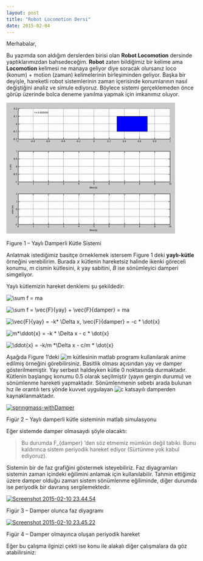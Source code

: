 ```yaml
---
layout: post
title: "Robot Locomotion Dersi"
date: 2015-02-04
---
```


Merhabalar,

Bu yazımda son aldığım derslerden birisi olan **Robot Locomotion** dersinde yaptıklarımızdan bahsedeceğim. **Robot** zaten bildiğimiz bir kelime ama **Locomotion** kelimesi ne manaya geliyor diye soracak olursanız loco (konum) + motion (zaman) kelimelerinin birleşiminden geliyor. Başka bir deyişle,  hareketli robot sistemlerinin zaman içerisinde konumlarının nasıl değiştiğini analiz ve simule ediyoruz. Böylece sistemi gerçeklemeden önce görüp üzerinde bolca deneme yanılma yapmak için imkanımız oluyor.

![Mass-Spring-Damper](https://github.com/mehmetakifakkus/mehmetakifakkus.github.io/blob/master/img/ceng787-robot-locomotion/spring-mass/spr%C4%B1ngmass-withDamper.gif?raw=true)

Figure 1 – Yaylı Damperli Kütle Sistemi



Anlatmak istediğimiz basitçe örneklemek istersem Figure 1 deki **yaylı-kütle** örneğini verebilirim. Burada $x$ kütlenin hareketsiz halinde ikenki göreceli konumu, $m$ cismin kütlesini, $k$ yay sabitini, $B$ ise sönümleyici damperi simgeliyor. 

Yaylı kütlemizin hareket denklemi şu şekildedir:

![\sum f = ma](http://akifsblog.com/wp-content/ql-cache/quicklatex.com-7e2780f83234ebefe0834b18cf6cd7cd_l3.svg)

![\sum f =  \vec{F}_{yay} + \vec{F}_{damper} = ma](http://akifsblog.com/wp-content/ql-cache/quicklatex.com-9c4b7642e5a309297c5d7e0b3675924c_l3.svg)

![\vec{F}_{yay} = -k* \Delta x,   \vec{F}_{damper} = -c * \dot{x}](http://akifsblog.com/wp-content/ql-cache/quicklatex.com-1b5a556cbae8850a0944b3cb8ac09d23_l3.svg)

![m*\ddot{x} = -k * \Delta x - c * \dot{x}](http://akifsblog.com/wp-content/ql-cache/quicklatex.com-0f426d0d1a9fb9519d9e5c9a1ea14c47_l3.svg)

![\ddot{x} = -k/m *\Delta x - c/m * \dot{x}](http://akifsblog.com/wp-content/ql-cache/quicklatex.com-3187ed2ed360c4c7a201b27984ce76ba_l3.svg)

Aşağıda Figure 1’deki ![m](http://akifsblog.com/wp-content/ql-cache/quicklatex.com-d91dfb9f55f5227bcc85aace47e79e28_l3.svg) kütlesinin matlab programı kullanılarak anime edilmiş  örneğini görebilirsiniz. Basitlik olması açısından yay ve damper gösterilmemiştir. Yay serbest haldeyken kütle 0 noktasında durmaktadır. Kütlenin başlangıç konumu 0.5 olarak seçilmiştir (yayın gergin durumu) ve sönümlenme hareketi yapmaktadır. Sönümlenmenin sebebi arada bulunan hız ile orantılı ters yönde kuvvet uygulayan  ![c](http://akifsblog.com/wp-content/ql-cache/quicklatex.com-570dac2d3702babadeae39d93d2d5a9d_l3.svg) katsayılı damperden kaynaklanmaktadır.

[![sprıngmass-withDamper](http://sekilver.net/akifsblog.com//wp-content/uploads/2015/02/sprıngmass-withDamper.gif)](http://sekilver.net/akifsblog.com//wp-content/uploads/2015/02/sprıngmass-withDamper.gif)

Figür 2 – Yaylı damperli kütle sisteminin matlab simulasyonu

Eğer sistemde damper olmasaydı şöyle olacaktı: 

> Bu durumda F_{damper} ‘den söz etmemiz mümkün değil tabiki. Bunu kaldırınca sistem periyodik hareket ediyor (Sürtünme yok kabul ediyoruz).

Sistemin bir de faz grafiğini göstermek isteyebiliriz. Faz diyagramları sistemin zaman içindeki eğilimini anlamak için kullanılabilir. Tahmin ettiğimiz üzere damper olduğu zaman sistem sönümlenme eğiliminde, diğer durumda ise periyodik bir davranış sergilemektedir.

[![Screenshot 2015-02-10 23.44.54](http://sekilver.net/akifsblog.com//wp-content/uploads/2015/02/Screenshot-2015-02-10-23.44.54.png)](http://sekilver.net/akifsblog.com//wp-content/uploads/2015/02/Screenshot-2015-02-10-23.44.54.png)

Figür 3 – Damper olunca faz diyagramı

[![Screenshot 2015-02-10 23.45.22](http://sekilver.net/akifsblog.com//wp-content/uploads/2015/02/Screenshot-2015-02-10-23.45.22.png)](http://sekilver.net/akifsblog.com//wp-content/uploads/2015/02/Screenshot-2015-02-10-23.45.22.png)

Figür 4 – Damper olmayınca oluşan periyodik hareket

 

 

Eğer bu çalışma ilginizi çekti ise konu ile alakalı diğer çalışmalara da göz atabilirsiniz: